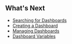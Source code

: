 ## What's Next

- [Searching for Dashboards](https://community.wavefront.com/docs/DOC-1066)
- [Creating a Dashboard](https://community.wavefront.com/docs/DOC-1068#jive_content_id_Creating_a_Dashboard)
- [Managing Dashboards](https://community.wavefront.com/docs/DOC-1068)
- [Dashboard Variables](https://community.wavefront.com/docs/DOC-1062)
